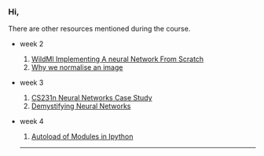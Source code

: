 ### Hi, 

There are other resources mentioned during the course.

- week 2 
    1. [WildMl Implementing A neural Network From Scratch](http://www.wildml.com/201509implementing-a-neural-network-from-scratch/)
    1. [Why we normalise an image](https://stats.stackexchange.com/questions/211436/why-normalize-images-by-subtracting-datasets-image-mean-instead-of-the-current)

- week 3 
    1. [CS231n Neural Networks Case Study](http://cs231n.github.io/neural-networks-case-study/)
    1. [Demystifying Neural Networks](http://scs.ryerson.ca/~aharley/neural-networks/)

- week 4
  1. [Autoload of Modules in Ipython](https://stackoverflow.com/questions/1907993/autoreload-of-modules-in-ipython)

  ***
